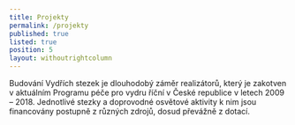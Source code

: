 ```yaml
---
title: Projekty
permalink: /projekty
published: true
listed: true
position: 5
layout: withoutrightcolumn
---
```

Budování Vydřích stezek je dlouhodobý záměr realizátorů, který je
zakotven v aktuálním Programu péče pro vydru říční v České republice v
letech 2009 – 2018. Jednotlivé stezky a doprovodné osvětové aktivity k
nim jsou financovány postupně z různých zdrojů, dosud převážně z dotací.

